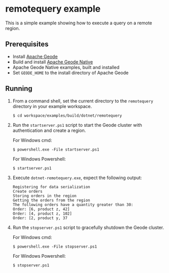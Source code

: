 # remotequery example
This is a simple example showing how to execute a query on a remote region.

## Prerequisites
* Install [Apache Geode](https://geode.apache.org)
* Build and install [Apache Geode Native](https://github.com/apache/geode-native)
* Apache Geode Native examples, built and installed
* Set `GEODE_HOME` to the install directory of Apache Geode

## Running
1. From a command shell, set the current directory to the `remotequery` directory in your example workspace.

    ```console
    $ cd workspace/examples/build/dotnet/remotequery
    ```

1. Run the `startserver.ps1` script to start the Geode cluster with authentication and create a region.

   For Windows cmd:

    ```console
    $ powershell.exe -File startserver.ps1
    ```

   For Windows Powershell:

    ```console
    $ startserver.ps1
    ```

1. Execute `dotnet-remotequery.exe`, expect the following output:

       Registering for data serialization
       Create orders
       Storing orders in the region
       Getting the orders from the region
       The following orders have a quantity greater than 30:
       Order: [6, product z, 42]
       Order: [4, product z, 102]
       Order: [2, product y, 37

1. Run the `stopserver.ps1` script to gracefully shutdown the Geode cluster.

   For Windows cmd:

    ```console
    $ powershell.exe -File stopserver.ps1
    ```

   For Windows Powershell:

    ```console
    $ stopserver.ps1
    ```
